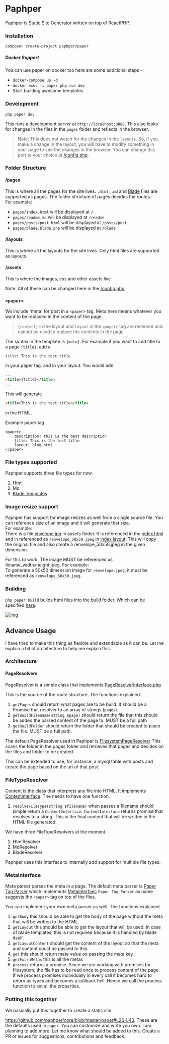 # Paphper

Paphper is Static Site Generator written on top of ReactPHP.

### Installation

`composer create-project paphper/paper`

##### Docker Support
You can use paper on docker too here are some additional steps -:
* `docker-compose up -d`
* `docker exec -i paper php run dev` 
* Start building awesome templates


### Development

`php paper dev`

This runs a development server at `http://localhost:8888`. 
This also looks for changes in the files in the `pages` folder and reflects in the browser.
> Note: This does not watch for the changes in the `layouts`. So, if you make a change in the layout, 
you will have to modify something in your page to see the changes in the browser.
You can change this port to your choice at [/config.php](/config.php).

### Folder Structure

#### /pages
This is where all the pages for the site lives. `.html`, `.md` and [Blade](https://laravel.com/docs/7.x/blade) files are supported as pages. The folder structure of pages decides the routes.    
For example:
- `pages/index.html` will be displayed at `/`
- `pages/readme.md` will be displayed at `/readme`
- `pages/posts/post.html` will be displayed at `/posts/post`
- `pages/blade.blade.php` will be displayed at `/blade`

#### /layouts
This is where all the layouts for the site lives. Only html files are supported as layouts.

#### /assets
This is where the images, css and other assets live

Note: All of these can be changed here in the [/config.php](/config.php).

### `<paper>`
We include 'meta' for post in a `<paper>` tag. Meta here means whatever you want to be replaced in the content of the page.

> `{content}` in the layout and `layout` in the `<paper>` tag are reserved and cannot be used to replace the contents in the page

The syntax in the template is `{meta}`.
For example if you want to add title to a page `{title}`, add a 
```
title: This is the test title
```
in your paper tag. 
and in your layout. You would add

```html
...
<title>{title}</title>
...

```

This will generate 
```html
<title>This is the test title</title>
```
in the HTML.
  
Example paper tag
```
<paper>       
    description: this is the best description
    title: This is the test title
    layout: blog.html
</paper>
``` 

### File types supported

Paphper supports three file types for now.

1. Html
1. Md
1. [Blade Templates](https://laravel.com/docs/7.x/blade)

### Image resize support

Paphper has support for image resizes as well from a single source file. You can reference size of an image and it will generate that size.   
For example:  
There is a file [envelope.jpg](/assets/envelope.jpeg) in assets folder. It is referenced in the [index.html](/pages/index.html) 
and in referenced as `/envelope_50x50.jpeg` in [index layout](/layouts/index.html). This will copy the original file and also create a /envelope_50x50.jpeg in the given dimension.  

For this to work. The image MUST be referenced as fiiname_widthxheight.jpeg.
For example:  
To generate a 50x50 dimension image for `/envelope.jpeg`, it must be referenced as `/envelope_50x50.jpeg`.

### Building

`php paper build` builds html files into the build folder. Which can be specified [here](/config.php).  

![img](https://i.ibb.co/qrrzYrJ/Screen-Shot-2020-05-18-at-10-25-34-PM.png)


## Advance Usage

I have tried to make this thing as flexible and extendable as it can be. Let me explain a bit of architecture to help me explain this.

### Architecture

#### PageResolvers

PageResolver is a simple class that implements [PageResolverInterface.php](https://github.com/paphper/core/blob/master/src/Contracts/PageResolverInterface.php)

This is the source of the route structure. The functions explained.

1. `getPages` should return what pages are to be build. It should be a Promise that resolver to an array of strings.(`pages`).
1. `getBuildFilename(string $page)` should return the file that this should be added the parsed content of the page to. MUST be a full path
1. `getBuildFolder` should return the folder that should be created to place the file. MUST be a full path.  

The default PageResolver used in Paphper is [FilesystemPageResolver](https://github.com/paphper/core/blob/master/src/PageResolvers/FilesystemPageResolver.php)
This scans the folder in the pages folder and retrieves that pages and decides on the files and folder to be created.

This can be extended to use, for instance, a mysql table with posts and create the page based on the uri of that post.

### FileTypeResolver

Content is the class that interprets any file into HTML. It implements [Contentinterface](https://github.com/paphper/core/blob/master/src/Contracts/ContentInterface.php).
The needs to have one function.

1. `resolveFileType(string $filename)` when passes a filename should simple return a `ContentInterface`. 
`ContentInterface` returns promise that resolves to a string. This is the final content that will be written in the HTML file generated.

We have three FileTypeResolvers at the moment.

1. HtmlResolver
1. MdResolver
3. BladeResolver

Paphper uses this interface to internally add support for multiple file types.

### MetaInterface

Meta parser parses the meta in a page. The default meta parser is [Paper Tag Parser](https://github.com/paphper/core/blob/master/src/Parsers/AbstractPaperTagParser.php) which implements [MetaInterfaec](https://github.com/paphper/core/blob/master/src/Contracts/MetaInterface.php)
`Paper Tag Parser` as name suggests the `<paper>` tag on top of the files.

You can implement your own meta parser as well. The functions explained.

1. `getBody` this should be able to get the body of the page without the meta that will be written to the HTML.
1. `getLayout` this should be able to get the layout that will be used. In case of blade templates, this is not required because it is handled by blade itself.
1. `getLayoutContent` should get the content of the layout so that the meta and content could be passed to this.
1. `get` this should return meta value on passing the meta key
1. `getExtraMetas` this is all the metas
1. `process` returns a promise. Since we are working with promises for filesystem, the file has to be read once to process content of the page. 
If we process promises individually in every call it becomes hard to return as types and becomes a callback hell. 
Hence we call the process function to set all the properties.

### Putting this together

We basically put this together to create a static site. 

https://github.com/paphper/core/blob/master/paper#L26-L43. These are the defaults used in `paper`. You can customize and write you own. I am planning to add more. 
Let me know what should be added to this. Create a PR or issues for suggestions, contributions and feedback.



